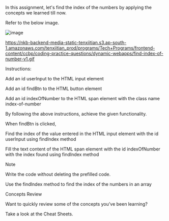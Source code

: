 In this assignment, let's find the index of the numbers by applying the concepts we learned till now.

Refer to the below image.

![image](https://github.com/bukka5sandhya/Find-Index-Numbers-Javascript/assets/133884532/35108eb4-bde8-4b30-bc60-d76d8e64ace2)

https://nkb-backend-media-static-tenxiitian.s3.ap-south-1.amazonaws.com/tenxiitian_prod/programs/Tech+Programs/frontend-content/ccbp/coding-practice-questions/dynamic-webapps/find-index-of-number-v1.gif

Instructions:

Add an id userInput to the HTML input element

Add an id findBtn to the HTML button element

Add an id indexOfNumber to the HTML span element with the class name index-of-number

By following the above instructions, achieve the given functionality.


When findBtn is clicked,

Find the index of the value entered in the HTML input element with the id userInput using findIndex method

Fill the text content of the HTML span element with the id indexOfNumber with the index found using findIndex method

Note

Write the code without deleting the prefilled code.

Use the findIndex method to find the index of the numbers in an array

Concepts Review

Want to quickly review some of the concepts you’ve been learning?

Take a look at the Cheat Sheets.
